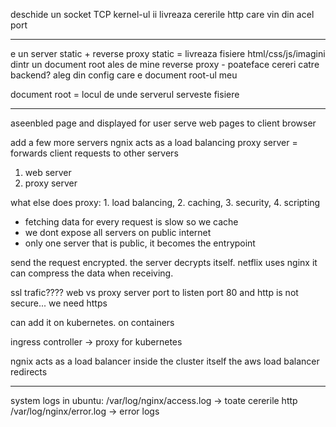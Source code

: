 deschide un socket TCP
kernel-ul ii livreaza cererile http care vin din acel port




---

e un server static + reverse proxy
static = livreaza fisiere html/css/js/imagini dintr un document root ales de mine
reverse proxy - poateface cereri catre backend?
aleg din config care e document root-ul meu

document root = locul de unde serverul serveste fisiere

---

aseenbled page and displayed for user
serve web pages to client browser

add a few more servers
ngnix acts as a load balancing
proxy server = forwards client requests to other servers
1. web server
2. proxy server


what else does proxy: 1. load balancing, 2. caching, 3. security, 4. scripting
- fetching data for every request is slow so we cache 
- we dont expose all servers on public internet
- only one server that is public, it becomes the entrypoint

send the request encrypted. the server decrypts itself. 
netflix uses nginx 
it can compress the data when receiving. 


ssl trafic????
web vs proxy server
port to listen 
port 80 and http is not secure... we need https

can add it on kubernetes. on containers

ingress controller -> proxy for kubernetes 


ngnix acts as a load balancer inside the cluster itself 
the aws load balancer redirects 


---
system logs in ubuntu:
/var/log/nginx/access.log -> toate cererile http
/var/log/nginx/error.log -> error logs